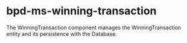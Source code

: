 # bpd-ms-winning-transaction
The WinningTransaction component manages the WinningTransaction entity and its persistence with the Database.

